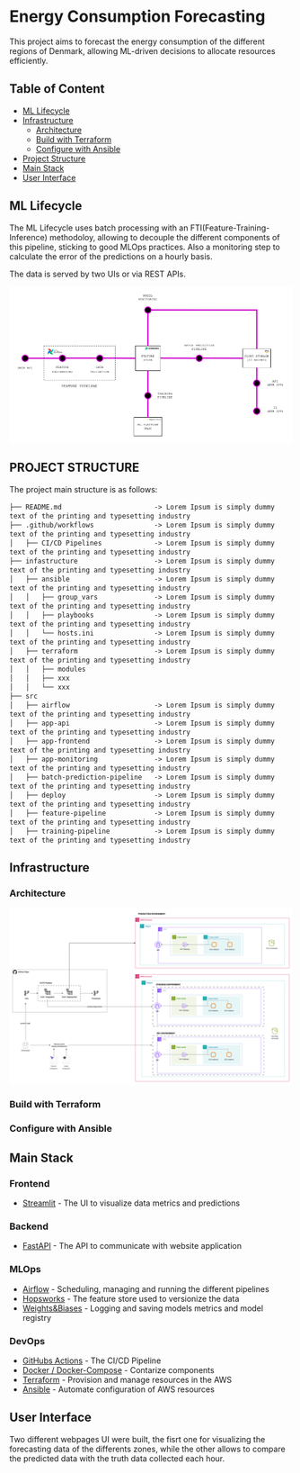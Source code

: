 # Energy Consumption Forecasting

This project aims to forecast the energy consumption of the different regions of Denmark, allowing ML-driven decisions to 
allocate resources efficiently.

## Table of Content

- [ML Lifecycle](#ml-lifecycle)
- [Infrastructure](#infrastructure)
    - [Architecture](#architecture)
    - [Build with Terraform](#build-with-terraform)
    - [Configure with Ansible](#configure-with-ansible)
- [Project Structure](#project-structure)
- [Main Stack](#main-stack)
- [User Interface](#user-interface)

## ML Lifecycle
The ML Lifecycle uses batch processing with an FTI(Feature-Training-Inference) methodoloy, allowing to decouple the different components of this pipeline, sticking to good MLOps practices. Also a monitoring step to calculate the error of the predictions on a hourly basis.

The data is served by two UIs or via REST APIs.

<img src="./assets/images/ml-lifecycle.png" />

## PROJECT STRUCTURE
The project main structure is as follows:
```
├── README.md                       -> Lorem Ipsum is simply dummy text of the printing and typesetting industry  
├── .github/workflows               -> Lorem Ipsum is simply dummy text of the printing and typesetting industry
│   ├── CI/CD Pipelines             -> Lorem Ipsum is simply dummy text of the printing and typesetting industry
├── infastructure                   -> Lorem Ipsum is simply dummy text of the printing and typesetting industry
│   ├── ansible                     -> Lorem Ipsum is simply dummy text of the printing and typesetting industry
│   │   ├── group_vars              -> Lorem Ipsum is simply dummy text of the printing and typesetting industry
│   │   ├── playbooks               -> Lorem Ipsum is simply dummy text of the printing and typesetting industry
│   │   └── hosts.ini               -> Lorem Ipsum is simply dummy text of the printing and typesetting industry
│   ├── terraform                   -> Lorem Ipsum is simply dummy text of the printing and typesetting industry
│   │   ├── modules
│   │   ├── xxx
│   │   └── xxx
├── src               
│   ├── airflow                     -> Lorem Ipsum is simply dummy text of the printing and typesetting industry
│   ├── app-api                     -> Lorem Ipsum is simply dummy text of the printing and typesetting industry
│   ├── app-frontend                -> Lorem Ipsum is simply dummy text of the printing and typesetting industry
│   ├── app-monitoring              -> Lorem Ipsum is simply dummy text of the printing and typesetting industry
│   ├── batch-prediction-pipeline   -> Lorem Ipsum is simply dummy text of the printing and typesetting industry
│   ├── deploy                      -> Lorem Ipsum is simply dummy text of the printing and typesetting industry
│   ├── feature-pipeline            -> Lorem Ipsum is simply dummy text of the printing and typesetting industry
│   ├── training-pipeline           -> Lorem Ipsum is simply dummy text of the printing and typesetting industry
```

## Infrastructure

### Architecture 
<img src="./assets/images/architecture-diagram.png" />

### Build with Terraform 


### Configure with Ansible



## Main Stack

### Frontend
- [Streamlit](https://streamlit.io/) - The UI to visualize data metrics and predictions

### Backend
- [FastAPI](https://fastapi.tiangolo.com/) - The API to communicate with website application

### MLOps
- [Airflow](https://airflow.apache.org/) - Scheduling, managing and running the different pipelines
- [Hopsworks](https://www.hopsworks.ai/) - The feature store used to versionize the data
- [Weights&Biases](https://wandb.ai/site) - Logging and saving models metrics and model registry

### DevOps
- [GitHubs Actions](https://github.com/features/actions) - The CI/CD Pipeline
- [Docker / Docker-Compose](https://www.docker.com/) - Contarize components
- [Terraform](https://www.terraform.io/) - Provision and manage resources in the AWS
- [Ansible](https://www.ansible.com/) - Automate configuration of AWS resources




## User Interface
Two different webpages UI were built, the fisrt one for visualizing the forecasting data of the differents zones, while the other allows to compare the predicted data with the truth data collected each hour.